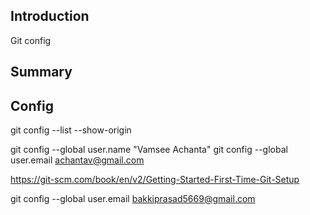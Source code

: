 ## Introduction

Git config

## Summary

## Config

git config --list --show-origin


git config --global user.name "Vamsee Achanta"
git config --global user.email achantav@gmail.com

<https://git-scm.com/book/en/v2/Getting-Started-First-Time-Git-Setup>


git config --global user.email bakkiprasad5669@gmail.com